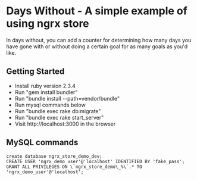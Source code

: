 # Days Without - A simple example of using ngrx store

In days without, you can add a counter for determining how many days you have gone with or without doing a certain goal for as many goals as you'd like.

## Getting Started

* Install ruby version 2.3.4
* Run "gem install bundler"
* Run "bundle install --path=vendor/bundle"
* Run mysql commands below
* Run "bundle exec rake db:migrate"
* Run "bundle exec rake start_server"
* Visit http://localhost:3000 in the browser

## MySQL commands

```
create database ngrx_store_demo_dev;
CREATE USER 'ngrx_demo_user'@'localhost' IDENTIFIED BY 'fake_pass';
GRANT ALL PRIVILEGES ON \`ngrx_store_demo\_%\`.* TO 'ngrx_demo_user'@'localhost';
```
